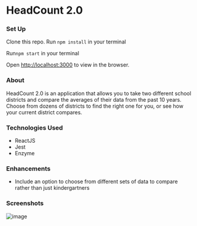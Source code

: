 # HeadCount 2.0

### Set Up

Clone this repo. 
Run `npm install` in your terminal

Run`npm start` in your terminal

Open [http://localhost:3000](http://localhost:3000) to view in the browser.


### About

HeadCount 2.0 is an application that allows you to take two different school districts and compare the averages of their data from the past 10 years. Choose from dozens of districts to find the right one for you, or see how your current district compares.


### Technologies Used

- ReactJS
- Jest
- Enzyme

### Enhancements

- Include an option to choose from different sets of data to compare rather than just kindergartners


### Screenshots

![image](https://user-images.githubusercontent.com/37158924/49384309-f85c4c00-f6d7-11e8-829e-ec79b6fedcc4.png)
